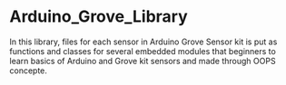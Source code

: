 # Arduino_Grove_Library
In this library, files for each sensor in Arduino Grove Sensor kit is put as functions and classes for several embedded modules that beginners to learn basics of Arduino and Grove kit sensors and made through OOPS concepte.
